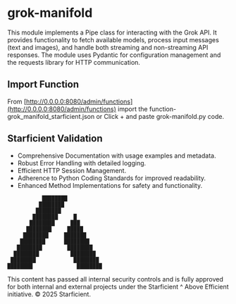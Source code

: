 # grok-manifold
This module implements a Pipe class for interacting with the Grok API. It provides functionality to fetch available models, process input messages (text and images), and handle both streaming and non-streaming API responses. The module uses Pydantic for configuration management and the requests library for HTTP communication.

## Import Function

From [http://0.0.0.0:8080/admin/functions](http://0.0.0.0:8080/admin/functions)
import the function-grok_manifold_starficient.json or Click + and paste grok-manifold.py code.

## Starficient Validation

- Comprehensive Documentation with usage examples and metadata.
- Robust Error Handling with detailed logging.
- Efficient HTTP Session Management.
- Adherence to Python Coding Standards for improved readability.
- Enhanced Method Implementations for safety and functionality.

```
           ████████           
          ████████            
         ████████             
        ████████     █        
       ████████     ███       
      ████████     █████      
     ████████     ███████     
    ████████      ████████    
   ████████        ████████   
  ████████          ████████  
 ████████            ████████ 
████████              ████████
```
This content has passed all internal security controls and is fully approved for both internal and external projects under the Starficient ^ Above Efficient initiative.
© 2025 Starficient.
